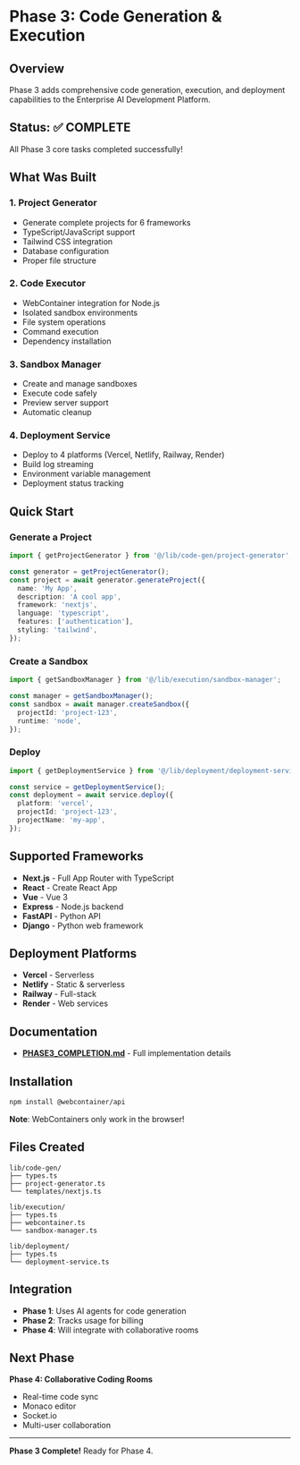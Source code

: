 # Phase 3: Code Generation & Execution

## Overview
Phase 3 adds comprehensive code generation, execution, and deployment capabilities to the Enterprise AI Development Platform.

## Status: ✅ COMPLETE

All Phase 3 core tasks completed successfully!

## What Was Built

### 1. Project Generator
- Generate complete projects for 6 frameworks
- TypeScript/JavaScript support
- Tailwind CSS integration
- Database configuration
- Proper file structure

### 2. Code Executor
- WebContainer integration for Node.js
- Isolated sandbox environments
- File system operations
- Command execution
- Dependency installation

### 3. Sandbox Manager
- Create and manage sandboxes
- Execute code safely
- Preview server support
- Automatic cleanup

### 4. Deployment Service
- Deploy to 4 platforms (Vercel, Netlify, Railway, Render)
- Build log streaming
- Environment variable management
- Deployment status tracking

## Quick Start

### Generate a Project

```typescript
import { getProjectGenerator } from '@/lib/code-gen/project-generator';

const generator = getProjectGenerator();
const project = await generator.generateProject({
  name: 'My App',
  description: 'A cool app',
  framework: 'nextjs',
  language: 'typescript',
  features: ['authentication'],
  styling: 'tailwind',
});
```

### Create a Sandbox

```typescript
import { getSandboxManager } from '@/lib/execution/sandbox-manager';

const manager = getSandboxManager();
const sandbox = await manager.createSandbox({
  projectId: 'project-123',
  runtime: 'node',
});
```

### Deploy

```typescript
import { getDeploymentService } from '@/lib/deployment/deployment-service';

const service = getDeploymentService();
const deployment = await service.deploy({
  platform: 'vercel',
  projectId: 'project-123',
  projectName: 'my-app',
});
```

## Supported Frameworks

- **Next.js** - Full App Router with TypeScript
- **React** - Create React App
- **Vue** - Vue 3
- **Express** - Node.js backend
- **FastAPI** - Python API
- **Django** - Python web framework

## Deployment Platforms

- **Vercel** - Serverless
- **Netlify** - Static & serverless
- **Railway** - Full-stack
- **Render** - Web services

## Documentation

- **[PHASE3_COMPLETION.md](./PHASE3_COMPLETION.md)** - Full implementation details

## Installation

```bash
npm install @webcontainer/api
```

**Note**: WebContainers only work in the browser!

## Files Created

```
lib/code-gen/
├── types.ts
├── project-generator.ts
└── templates/nextjs.ts

lib/execution/
├── types.ts
├── webcontainer.ts
└── sandbox-manager.ts

lib/deployment/
├── types.ts
└── deployment-service.ts
```

## Integration

- **Phase 1**: Uses AI agents for code generation
- **Phase 2**: Tracks usage for billing
- **Phase 4**: Will integrate with collaborative rooms

## Next Phase

**Phase 4: Collaborative Coding Rooms**
- Real-time code sync
- Monaco editor
- Socket.io
- Multi-user collaboration

---

**Phase 3 Complete!** Ready for Phase 4.
